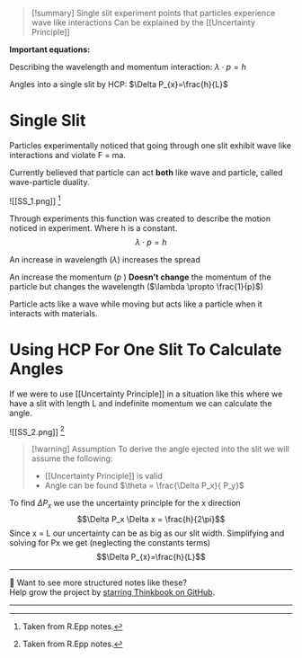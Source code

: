 
>[!summary]
Single slit experiment points that particles experience wave like interactions 
Can be explained by the [[Uncertainty Principle]]
>
**Important equations:**
>
Describing the wavelength and momentum interaction:
$\lambda \cdot p = h$
>
Angles into a single slit by HCP:
$\Delta P_{x}=\frac{h}{L}$


# Single Slit
Particles experimentally noticed that going through one slit exhibit wave like interactions and violate F = ma.

Currently believed that particle can act **both** like wave and particle, called wave-particle duality.

![[SS_1.png]]
[^1]

Through experiments this function was created to describe the motion noticed in experiment. Where h is a constant.
$$\lambda \cdot p = h $$

An increase in wavelength ($\lambda$) increases the spread

An increase the momentum ($p$ ) **Doesn't change** the momentum of the particle but changes the wavelength ($\lambda \propto \frac{1}{p}$) 

Particle acts like a wave while moving but acts like a particle when it interacts with materials.
# Using HCP For One Slit To Calculate Angles
If we were to use [[Uncertainty Principle]] in a situation like this 
where we have a slit with length L and indefinite momentum we can calculate the angle.

![[SS_2.png]]
[^1]
>[!warning] Assumption
To derive the angle ejected into the slit we will assume the following:
>
>- [[Uncertainty Principle]] is valid
>- Angle can be found $\theta = \frac{\Delta P_x}{ P_y}$

To find $\Delta P_x$ we use the uncertainty principle for the x direction 
$$\Delta P_x \Delta x = \frac{h}{2\pi}$$ 
Since x = L our uncertainty can be as big as our slit width.
Simplifying and solving for Px we get (neglecting the constants terms)
$$\Delta P_{x}=\frac{h}{L}$$

[^1]: Taken from R.Epp notes.



---

📂 Want to see more structured notes like these?  
Help grow the project by [starring Thinkbook on GitHub](https://github.com/rajeevphysics/Thinkbook).

---
